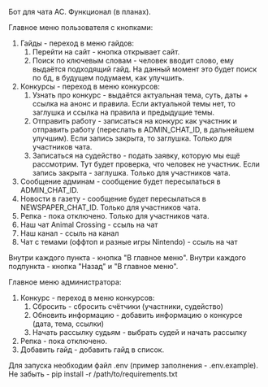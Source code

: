 Бот для чата AC. Функционал (в планах).

Главное меню пользователя с кнопками:
1. Гайды - переход в меню гайдов:
   1. Перейти на сайт - кнопка открывает сайт.
   2. Поиск по ключевым словам - человек вводит слово, ему выдаётся подходящий гайд. На данный момент это будет поиск по бд, в будущем подумаем, как улучшить.
2. Конкурсы - переход в меню конкурсов:
   1. Узнать про конкурс - выдаётся актуальная тема, суть, даты + ссылка на анонс и правила. Если актуальной темы нет, то заглушка и ссылка на правила и предыдущие темы. 
   2. Отправить работу - записаться на конкурс как участник и отправить работу (переслать в ADMIN_CHAT_ID, в дальнейшем улучшим). Если запись закрыта, то заглушка. Только для участников чата.
   3. Записаться на судейство - подать заявку, которую мы ещё рассмотрим. Тут будет проверка, что человек не участник. Если запись закрыта - заглушка. Только для участников чата.
3. Сообщение админам - сообщение будет пересылаться в ADMIN_CHAT_ID.
4. Новости в газету - сообщение будет пересылаться в NEWSPAPER_CHAT_ID. Только для участников чата.
5. Репка - пока отключено. Только для участников чата.
6. Наш чат Animal Crossing - ссыль на чат
7. Наш канал - ссыль на канал
8. Чат с темами (оффтоп и разные игры Nintendo) - ссыль на чат
   
Внутри каждого пункта - кнопка "В главное меню".
Внутри каждого подпункта - кнопка "Назад" и "В главное меню".

Главное меню администратора:
1. Конкурс - переход в меню конкурсов:
   1. Сбросить - сбросить счётчики (участники, судейство)
   2. Обновить информацию - добавить информацию о конкурсе (дата, тема, ссылки)
   3. Начать рассылку судьям - выбрать судей и начать рассылку
2. Репка - пока отключено.
3. Добавить гайд - добавить гайд в список.

Для запуска необходим файл .env (пример заполнения - .env.example).
Не забыть - pip install -r /path/to/requirements.txt